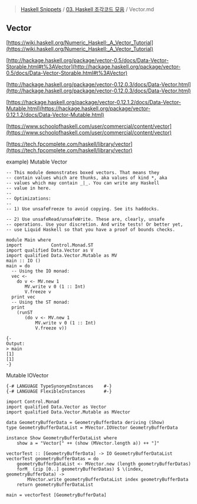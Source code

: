 > [Haskell Snippets](../README.md) / [03. Haskell 조각코드 모음](README.md) / Vector.md
## Vector
[https://wiki.haskell.org/Numeric_Haskell:_A_Vector_Tutorial](https://wiki.haskell.org/Numeric_Haskell:_A_Vector_Tutorial)

[http://hackage.haskell.org/package/vector-0.5/docs/Data-Vector-Storable.html#t%3AVector](http://hackage.haskell.org/package/vector-0.5/docs/Data-Vector-Storable.html#t%3AVector)

[http://hackage.haskell.org/package/vector-0.12.0.3/docs/Data-Vector.html](http://hackage.haskell.org/package/vector-0.12.0.3/docs/Data-Vector.html)

[https://hackage.haskell.org/package/vector-0.12.1.2/docs/Data-Vector-Mutable.html](https://hackage.haskell.org/package/vector-0.12.1.2/docs/Data-Vector-Mutable.html)

[https://www.schoolofhaskell.com/user/commercial/content/vector](https://www.schoolofhaskell.com/user/commercial/content/vector)

[https://tech.fpcomplete.com/haskell/library/vector](https://tech.fpcomplete.com/haskell/library/vector)

example) Mutable Vector

```
-- This module demonstrates boxed vectors. That means they
-- contain values which are thunks, aka values of kind *, aka
-- values which may contain _|_. You can write any Haskell
-- value in here.
--
-- Optimizations:
--
-- 1) Use unsafeFreeze to avoid copying. See its haddocks.

-- 2) Use unsafeRead/unsafeWrite. These are, clearly, unsafe
-- operations. Use your discretion. And write tests! Or better yet,
-- use Liquid Haskell so that you have a proof of bounds checks.

module Main where
import           Control.Monad.ST
import qualified Data.Vector as V
import qualified Data.Vector.Mutable as MV
main :: IO ()
main = do
  -- Using the IO monad:
  vec <-
    do v <- MV.new 1
       MV.write v 0 (1 :: Int)
       V.freeze v
  print vec
  -- Using the ST monad:
  print
    (runST
       (do v <- MV.new 1
           MV.write v 0 (1 :: Int)
           V.freeze v))

{-
Output:
> main
[1]
[1]
-}
```


Mutable IOVector
```
{-# LANGUAGE TypeSynonymInstances    #-}
{-# LANGUAGE FlexibleInstances       #-}

import Control.Monad
import qualified Data.Vector as Vector
import qualified Data.Vector.Mutable as MVector

data GeometryBufferData = GeometryBufferData deriving (Show)
type GeometryBufferDataList = MVector.IOVector GeometryBufferData

instance Show GeometryBufferDataList where
    show a = "Vector[" ++ (show (MVector.length a)) ++ "]"
    
vectorTest :: [GeometryBufferData] -> IO GeometryBufferDataList
vectorTest geometryBufferDatas = do
    geometryBufferDataList <- MVector.new (length geometryBufferDatas)
    forM_ (zip [0..] geometryBufferDatas) $ \(index, geometryBufferData) ->
        MVector.write geometryBufferDataList index geometryBufferData
    return geometryBufferDataList
    
main = vectorTest [GeometryBufferData]
```